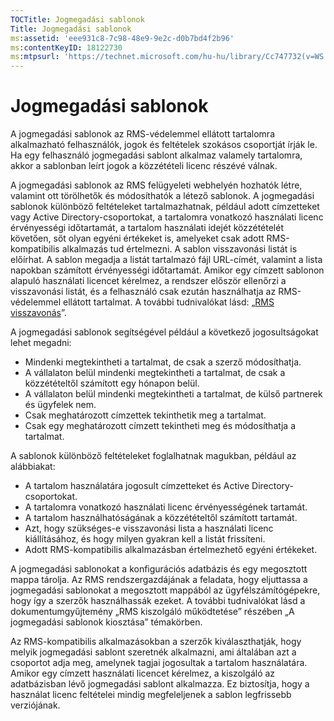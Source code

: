 ```yaml
---
TOCTitle: Jogmegadási sablonok
Title: Jogmegadási sablonok
ms:assetid: 'eee931c8-7c98-48e9-9e2c-d0b7bd4f2b96'
ms:contentKeyID: 18122730
ms:mtpsurl: 'https://technet.microsoft.com/hu-hu/library/Cc747732(v=WS.10)'
---
```


Jogmegadási sablonok
====================

A jogmegadási sablonok az RMS-védelemmel ellátott tartalomra alkalmazható felhasználók, jogok és feltételek szokásos csoportját írják le. Ha egy felhasználó jogmegadási sablont alkalmaz valamely tartalomra, akkor a sablonban leírt jogok a közzétételi licenc részévé válnak.

A jogmegadási sablonok az RMS felügyeleti webhelyén hozhatók létre, valamint ott törölhetők és módosíthatók a létező sablonok. A jogmegadási sablonok különböző feltételeket tartalmazhatnak, például adott címzetteket vagy Active Directory-csoportokat, a tartalomra vonatkozó használati licenc érvényességi időtartamát, a tartalom használati idejét közzétételét követően, sőt olyan egyéni értékeket is, amelyeket csak adott RMS-kompatibilis alkalmazás tud értelmezni. A sablon visszavonási listát is előírhat. A sablon megadja a listát tartalmazó fájl URL-címét, valamint a lista napokban számított érvényességi időtartamát. Amikor egy címzett sablonon alapuló használati licencet kérelmez, a rendszer először ellenőrzi a visszavonási listát, és a felhasználó csak ezután használhatja az RMS-védelemmel ellátott tartalmat. A további tudnivalókat lásd: „[RMS visszavonás](https://technet.microsoft.com/72689f90-f3c5-4b61-94ea-d825f3199b3b)”.

A jogmegadási sablonok segítségével például a következő jogosultságokat lehet megadni:

-   Mindenki megtekintheti a tartalmat, de csak a szerző módosíthatja.
-   A vállalaton belül mindenki megtekintheti a tartalmat, de csak a közzétételtől számított egy hónapon belül.
-   A vállalaton belül mindenki megtekintheti a tartalmat, de külső partnerek és ügyfelek nem.
-   Csak meghatározott címzettek tekinthetik meg a tartalmat.
-   Csak egy meghatározott címzett tekintheti meg és módosíthatja a tartalmat.

A sablonok különböző feltételeket foglalhatnak magukban, például az alábbiakat:

-   A tartalom használatára jogosult címzetteket és Active Directory-csoportokat.
-   A tartalomra vonatkozó használati licenc érvényességének tartamát.
-   A tartalom használhatóságának a közzétételtől számított tartamát.
-   Azt, hogy szükséges-e visszavonási lista a használati licenc kiállításához, és hogy milyen gyakran kell a listát frissíteni.
-   Adott RMS-kompatibilis alkalmazásban értelmezhető egyéni értékeket.

A jogmegadási sablonokat a konfigurációs adatbázis és egy megosztott mappa tárolja. Az RMS rendszergazdájának a feladata, hogy eljuttassa a jogmegadási sablonokat a megosztott mappából az ügyfélszámítógépekre, hogy így a szerzők használhassák ezeket. A további tudnivalókat lásd a dokumentumgyűjtemény „RMS kiszolgáló működtetése” részében „A jogmegadási sablonok kiosztása” témakörben.

Az RMS-kompatibilis alkalmazásokban a szerzők kiválaszthatják, hogy melyik jogmegadási sablont szeretnék alkalmazni, ami általában azt a csoportot adja meg, amelynek tagjai jogosultak a tartalom használatára. Amikor egy címzett használati licencet kérelmez, a kiszolgáló az adatbázisban lévő jogmegadási sablont alkalmazza. Ez biztosítja, hogy a használat licenc feltételei mindig megfeleljenek a sablon legfrissebb verziójának.
